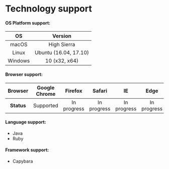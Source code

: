 # Technology support

#### OS Platform support:

| OS       |      Version               |
|:--------:|:--------------------------:|
| macOS    |  High Sierra               |
| Linux    |  Ubuntu (16.04, 17.10)     |
| Windows  |    10 (x32, x64)           |

#### Browser support:
|Browser| Google Chrome | Firefox     | Safari      | IE          | Edge        |
|:-:|:-:|:-:|:-:|:-:|:-:|
|**Status** | Supported     | In progress | In progress | In progress | In progress |

#### Language support:  
- Java
- Ruby

#### Framework support:
- Capybara
